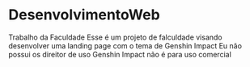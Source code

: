 # DesenvolvimentoWeb
Trabalho da Faculdade 
Esse é um projeto de falculdade visando desenvolver uma landing page com o tema de Genshin Impact
Eu não possui os direitor de uso Genshin Impact não é para uso comercial


